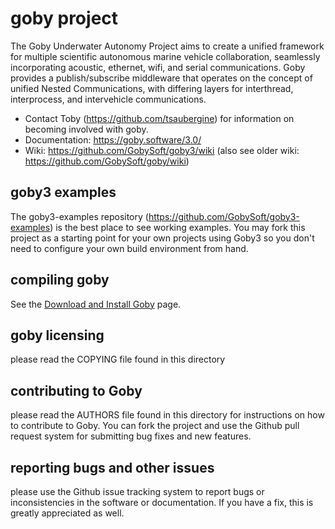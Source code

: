 # goby project

The Goby Underwater Autonomy Project aims to create a unified framework for multiple scientific autonomous marine vehicle collaboration, seamlessly incorporating acoustic, ethernet, wifi, and serial communications. Goby provides a publish/subscribe middleware that operates on the concept of unified Nested Communications, with differing layers for interthread, interprocess, and intervehicle communications.

- Contact Toby (https://github.com/tsaubergine) for information on becoming involved with goby.
- Documentation: https://goby.software/3.0/
- Wiki: https://github.com/GobySoft/goby3/wiki (also see older wiki: https://github.com/GobySoft/goby/wiki)

## goby3 examples

The goby3-examples repository (https://github.com/GobySoft/goby3-examples) is the best place to see working examples. You may fork this project as a starting point for your own projects using Goby3 so you don't need to configure your own build environment from hand.

## compiling goby

See the [Download and Install Goby](https://goby.software/3.0/index.html#autotoc_md110) page.

## goby licensing

please read the COPYING file found in this directory

## contributing to Goby

please read the AUTHORS file found in this directory for instructions on how to contribute to Goby. You can fork the project and use the Github pull request system for submitting bug fixes and new features.

## reporting bugs and other issues

please use the Github issue tracking system to report bugs or inconsistencies in the software or documentation. If you have a fix, this is greatly appreciated as well. 

